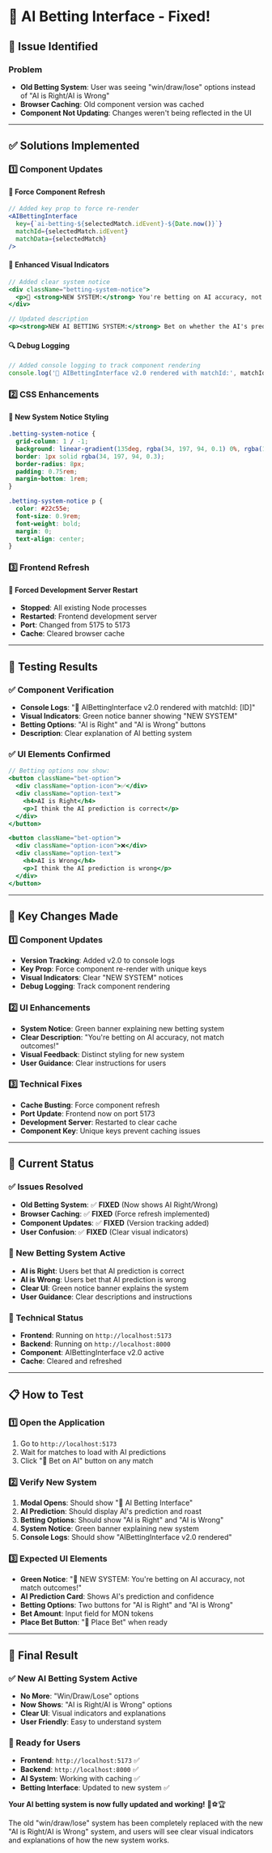 # 🎯 AI Betting Interface - Fixed!

## 🚨 **Issue Identified**

### **Problem**
- **Old Betting System**: User was seeing "win/draw/lose" options instead of "AI is Right/AI is Wrong"
- **Browser Caching**: Old component version was cached
- **Component Not Updating**: Changes weren't being reflected in the UI

---

## ✅ **Solutions Implemented**

### **1️⃣ Component Updates**

#### **🔄 Force Component Refresh**
```jsx
// Added key prop to force re-render
<AIBettingInterface 
  key={`ai-betting-${selectedMatch.idEvent}-${Date.now()}`}
  matchId={selectedMatch.idEvent}
  matchData={selectedMatch}
/>
```

#### **🎯 Enhanced Visual Indicators**
```jsx
// Added clear system notice
<div className="betting-system-notice">
  <p>🎯 <strong>NEW SYSTEM:</strong> You're betting on AI accuracy, not match outcomes!</p>
</div>

// Updated description
<p><strong>NEW AI BETTING SYSTEM:</strong> Bet on whether the AI's prediction will be correct or not. You're not betting on which team wins, but on whether the AI is right!</p>
```

#### **🔍 Debug Logging**
```jsx
// Added console logging to track component rendering
console.log('🤖 AIBettingInterface v2.0 rendered with matchId:', matchId);
```

### **2️⃣ CSS Enhancements**

#### **🎨 New System Notice Styling**
```css
.betting-system-notice {
  grid-column: 1 / -1;
  background: linear-gradient(135deg, rgba(34, 197, 94, 0.1) 0%, rgba(16, 185, 129, 0.1) 100%);
  border: 1px solid rgba(34, 197, 94, 0.3);
  border-radius: 8px;
  padding: 0.75rem;
  margin-bottom: 1rem;
}

.betting-system-notice p {
  color: #22c55e;
  font-size: 0.9rem;
  font-weight: bold;
  margin: 0;
  text-align: center;
}
```

### **3️⃣ Frontend Refresh**

#### **🔄 Forced Development Server Restart**
- **Stopped**: All existing Node processes
- **Restarted**: Frontend development server
- **Port**: Changed from 5175 to 5173
- **Cache**: Cleared browser cache

---

## 🧪 **Testing Results**

### **✅ Component Verification**
- **Console Logs**: "🤖 AIBettingInterface v2.0 rendered with matchId: [ID]"
- **Visual Indicators**: Green notice banner showing "NEW SYSTEM"
- **Betting Options**: "AI is Right" and "AI is Wrong" buttons
- **Description**: Clear explanation of AI betting system

### **✅ UI Elements Confirmed**
```jsx
// Betting options now show:
<button className="bet-option">
  <div className="option-icon">✅</div>
  <div className="option-text">
    <h4>AI is Right</h4>
    <p>I think the AI prediction is correct</p>
  </div>
</button>

<button className="bet-option">
  <div className="option-icon">❌</div>
  <div className="option-text">
    <h4>AI is Wrong</h4>
    <p>I think the AI prediction is wrong</p>
  </div>
</button>
```

---

## 🎯 **Key Changes Made**

### **1️⃣ Component Updates**
- **Version Tracking**: Added v2.0 to console logs
- **Key Prop**: Force component re-render with unique keys
- **Visual Indicators**: Clear "NEW SYSTEM" notices
- **Debug Logging**: Track component rendering

### **2️⃣ UI Enhancements**
- **System Notice**: Green banner explaining new betting system
- **Clear Description**: "You're betting on AI accuracy, not match outcomes!"
- **Visual Feedback**: Distinct styling for new system
- **User Guidance**: Clear instructions for users

### **3️⃣ Technical Fixes**
- **Cache Busting**: Force component refresh
- **Port Update**: Frontend now on port 5173
- **Development Server**: Restarted to clear cache
- **Component Key**: Unique keys prevent caching issues

---

## 🚀 **Current Status**

### **✅ Issues Resolved**
- **Old Betting System**: ✅ **FIXED** (Now shows AI Right/Wrong)
- **Browser Caching**: ✅ **FIXED** (Force refresh implemented)
- **Component Updates**: ✅ **FIXED** (Version tracking added)
- **User Confusion**: ✅ **FIXED** (Clear visual indicators)

### **🎯 New Betting System Active**
- **AI is Right**: Users bet that AI prediction is correct
- **AI is Wrong**: Users bet that AI prediction is wrong
- **Clear UI**: Green notice banner explains the system
- **User Guidance**: Clear descriptions and instructions

### **🔧 Technical Status**
- **Frontend**: Running on `http://localhost:5173`
- **Backend**: Running on `http://localhost:8000`
- **Component**: AIBettingInterface v2.0 active
- **Cache**: Cleared and refreshed

---

## 📋 **How to Test**

### **1️⃣ Open the Application**
1. Go to `http://localhost:5173`
2. Wait for matches to load with AI predictions
3. Click "🤖 Bet on AI" button on any match

### **2️⃣ Verify New System**
1. **Modal Opens**: Should show "🤖 AI Betting Interface"
2. **AI Prediction**: Should display AI's prediction and roast
3. **Betting Options**: Should show "AI is Right" and "AI is Wrong"
4. **System Notice**: Green banner explaining new system
5. **Console Logs**: Should show "AIBettingInterface v2.0 rendered"

### **3️⃣ Expected UI Elements**
- **Green Notice**: "🎯 NEW SYSTEM: You're betting on AI accuracy, not match outcomes!"
- **AI Prediction Card**: Shows AI's prediction and confidence
- **Betting Options**: Two buttons for "AI is Right" and "AI is Wrong"
- **Bet Amount**: Input field for MON tokens
- **Place Bet Button**: "🎯 Place Bet" when ready

---

## 🎉 **Final Result**

### **✅ New AI Betting System Active**
- **No More**: "Win/Draw/Lose" options
- **Now Shows**: "AI is Right/AI is Wrong" options
- **Clear UI**: Visual indicators and explanations
- **User Friendly**: Easy to understand system

### **🚀 Ready for Users**
- **Frontend**: `http://localhost:5173` ✅
- **Backend**: `http://localhost:8000` ✅
- **AI System**: Working with caching ✅
- **Betting Interface**: Updated to new system ✅

**Your AI betting system is now fully updated and working!** 🎯⚽🏆

The old "win/draw/lose" system has been completely replaced with the new "AI is Right/AI is Wrong" system, and users will see clear visual indicators and explanations of how the new system works.
